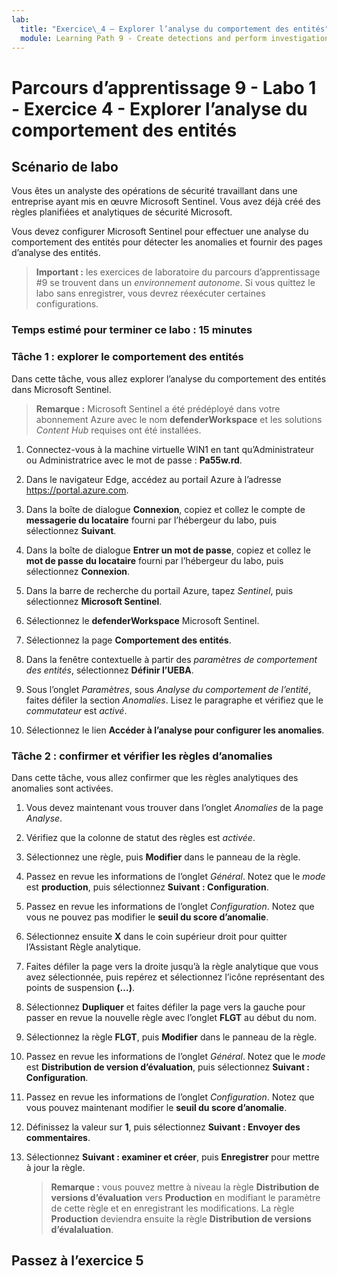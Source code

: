 ```yaml
---
lab:
  title: "Exercice\_4 – Explorer l’analyse du comportement des entités"
  module: Learning Path 9 - Create detections and perform investigations using Microsoft Sentinel
---
```


# Parcours d’apprentissage 9 - Labo 1 - Exercice 4 - Explorer l’analyse du comportement des entités

## Scénario de labo

Vous êtes un analyste des opérations de sécurité travaillant dans une entreprise ayant mis en œuvre Microsoft Sentinel. Vous avez déjà créé des règles planifiées et analytiques de sécurité Microsoft.

Vous devez configurer Microsoft Sentinel pour effectuer une analyse du comportement des entités pour détecter les anomalies et fournir des pages d’analyse des entités.

>**Important :** les exercices de laboratoire du parcours d’apprentissage #9 se trouvent dans un *environnement autonome*. Si vous quittez le labo sans enregistrer, vous devrez réexécuter certaines configurations.

### Temps estimé pour terminer ce labo : 15 minutes

### Tâche 1 : explorer le comportement des entités

Dans cette tâche, vous allez explorer l’analyse du comportement des entités dans Microsoft Sentinel.

>**Remarque :** Microsoft Sentinel a été prédéployé dans votre abonnement Azure avec le nom **defenderWorkspace** et les solutions *Content Hub* requises ont été installées.

1. Connectez-vous à la machine virtuelle WIN1 en tant qu’Administrateur ou Administratrice avec le mot de passe : **Pa55w.rd**.  

1. Dans le navigateur Edge, accédez au portail Azure à l’adresse <https://portal.azure.com>.

1. Dans la boîte de dialogue **Connexion**, copiez et collez le compte de **messagerie du locataire** fourni par l’hébergeur du labo, puis sélectionnez **Suivant**.

1. Dans la boîte de dialogue **Entrer un mot de passe**, copiez et collez le **mot de passe du locataire** fourni par l’hébergeur du labo, puis sélectionnez **Connexion**.

1. Dans la barre de recherche du portail Azure, tapez *Sentinel*, puis sélectionnez **Microsoft Sentinel**.

1. Sélectionnez le **defenderWorkspace** Microsoft Sentinel.

1. Sélectionnez la page **Comportement des entités**.

1. Dans la fenêtre contextuelle à partir des *paramètres de comportement des entités*, sélectionnez **Définir l’UEBA**.

1. Sous l’onglet *Paramètres*, sous *Analyse du comportement de l’entité*, faites défiler la section *Anomalies*. Lisez le paragraphe et vérifiez que le *commutateur* est *activé*.

1. Sélectionnez le lien **Accéder à l’analyse pour configurer les anomalies**.

### Tâche 2 : confirmer et vérifier les règles d’anomalies

Dans cette tâche, vous allez confirmer que les règles analytiques des anomalies sont activées.

1. Vous devez maintenant vous trouver dans l’onglet *Anomalies* de la page *Analyse*.

1. Vérifiez que la colonne de statut des règles est *activée*.

1. Sélectionnez une règle, puis **Modifier** dans le panneau de la règle.

1. Passez en revue les informations de l’onglet *Général*. Notez que le *mode* est **production**, puis sélectionnez **Suivant : Configuration**.

1. Passez en revue les informations de l’onglet *Configuration*. Notez que vous ne pouvez pas modifier le **seuil du score d’anomalie**.

1. Sélectionnez ensuite **X** dans le coin supérieur droit pour quitter l’Assistant Règle analytique.

1. Faites défiler la page vers la droite jusqu’à la règle analytique que vous avez sélectionnée, puis repérez et sélectionnez l’icône représentant des points de suspension **(…)**.

1. Sélectionnez **Dupliquer** et faites défiler la page vers la gauche pour passer en revue la nouvelle règle avec l’onglet **FLGT** au début du nom.

1. Sélectionnez la règle **FLGT**, puis **Modifier** dans le panneau de la règle.

1. Passez en revue les informations de l’onglet *Général*. Notez que le *mode* est **Distribution de version d’évaluation**, puis sélectionnez **Suivant : Configuration**.

1. Passez en revue les informations de l’onglet *Configuration*. Notez que vous pouvez maintenant modifier le **seuil du score d’anomalie**.

1. Définissez la valeur sur **1**, puis sélectionnez **Suivant : Envoyer des commentaires**.

1. Sélectionnez **Suivant : examiner et créer**, puis **Enregistrer** pour mettre à jour la règle.

    >**Remarque :** vous pouvez mettre à niveau la règle **Distribution de versions d’évaluation** vers **Production** en modifiant le paramètre de cette règle et en enregistrant les modifications. La règle **Production** deviendra ensuite la règle **Distribution de versions d’évalaluation**.

## Passez à l’exercice 5
